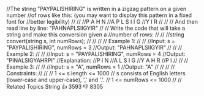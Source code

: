 //The string "PAYPALISHIRING" is written in a zigzag pattern on a given number
//of rows like this: (you may want to display this pattern in a fixed font for
//better legibility)
//
//
//P A H N
//A P L S I I G
//Y I R
//
//
// And then read line by line: "PAHNAPLSIIGYIR"
//
// Write the code that will take a string and make this conversion given a
//number of rows:
//
//
//string convert(string s, int numRows);
//
//
//
// Example 1:
//
//
//Input: s = "PAYPALISHIRING", numRows = 3
//Output: "PAHNAPLSIIGYIR"
//
//
// Example 2:
//
//
//Input: s = "PAYPALISHIRING", numRows = 4
//Output: "PINALSIGYAHRPI"
//Explanation:
//P I N
//A L S I G
//Y A H R
//P I
//
//
// Example 3:
//
//
//Input: s = "A", numRows = 1
//Output: "A"
//
//
//
// Constraints:
//
//
// 1 <= s.length <= 1000
// s consists of English letters (lower-case and upper-case), ',' and '.'.
// 1 <= numRows <= 1000
//
// Related Topics String 👍 3593 👎 8305
